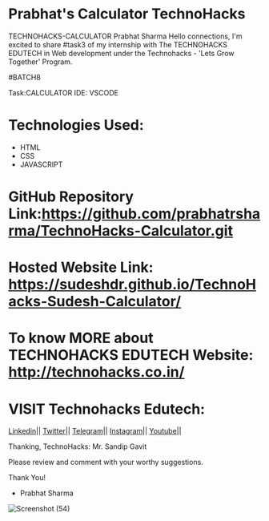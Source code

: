 # Prabhat's Calculator TechnoHacks
TECHNOHACKS-CALCULATOR
Prabhat Sharma
Hello connections,
I'm excited to share #task3 of my internship with The TECHNOHACKS EDUTECH in Web development under the Technohacks - 'Lets Grow Together' Program.

#BATCH8

Task:CALCULATOR
IDE: VSCODE
# Technologies Used:
- HTML
- CSS
- JAVASCRIPT

# GitHub Repository Link:https://github.com/prabhatrsharma/TechnoHacks-Calculator.git 
# Hosted Website Link: https://sudeshdr.github.io/TechnoHacks-Sudesh-Calculator/

# To know MORE about TECHNOHACKS EDUTECH Website: http://technohacks.co.in/
# VISIT Technohacks Edutech: 
<a href="https://www.linkedin.com/company/technohacks-edutech/"> Linkedin</a>||
<a href="https://twitter.com/technohacksedu"> Twitter</a>||
<a href="https://telegram.me/TechnoHacksofficial"> Telegram</a>||
<a href="https://www.instagram.com/technohacks.co.in"> Instagram</a>||
<a href="https://www.youtube.com/channel/UCwuh25VS9J9ApJ7Yomw_Lqw"> Youtube</a>||<br>

Thanking,
TechnoHacks:
Mr. Sandip Gavit

Please review and comment with your worthy suggestions.

Thank You!
- Prabhat Sharma

![Screenshot (54)](https://github.com/prabhatrsharma/TechnoHacks-Calculator/assets/118990267/96437e4e-204d-4861-a64c-e3ab248de281)
